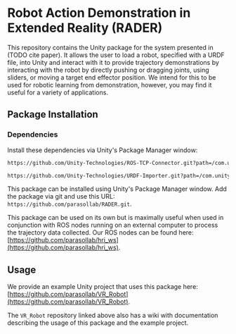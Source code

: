 # Robot Action Demonstration in Extended Reality (RADER)

This repository contains the Unity package for the system presented in (TODO cite paper).
It allows the user to load a robot, specified with a URDF file, into Unity and interact with it to provide trajectory demonstrations by interacting with the robot by directly pushing or dragging joints, using sliders, or moving a target end effector position.
We intend for this to be used for robotic learning from demonstration, however, you may find it useful for a variety of applications.

## Package Installation

### Dependencies

Install these dependencies via Unity's Package Manager window:

```bash
https://github.com/Unity-Technologies/ROS-TCP-Connector.git?path=/com.unity.robotics.ros-tcp-connector#v0.7.0

https://github.com/Unity-Technologies/URDF-Importer.git?path=/com.unity.robotics.urdf-importer#v0.5.2
```

This package can be installed using Unity's Package Manager window. Add the package via git and use this URL: `https://github.com/parasollab/RADER.git`.

This package can be used on its own but is maximally useful when used in conjunction with ROS nodes running on an external computer to process the trajectory data collected. Our ROS nodes can be found here: [https://github.com/parasollab/hri_ws](https://github.com/parasollab/hri_ws).

## Usage

We provide an example Unity project that uses this package here: [https://github.com/parasollab/VR_Robot](https://github.com/parasollab/VR_Robot).

The `VR_Robot` repository linked above also has a wiki with documentation describing the usage of this package and the example project.
